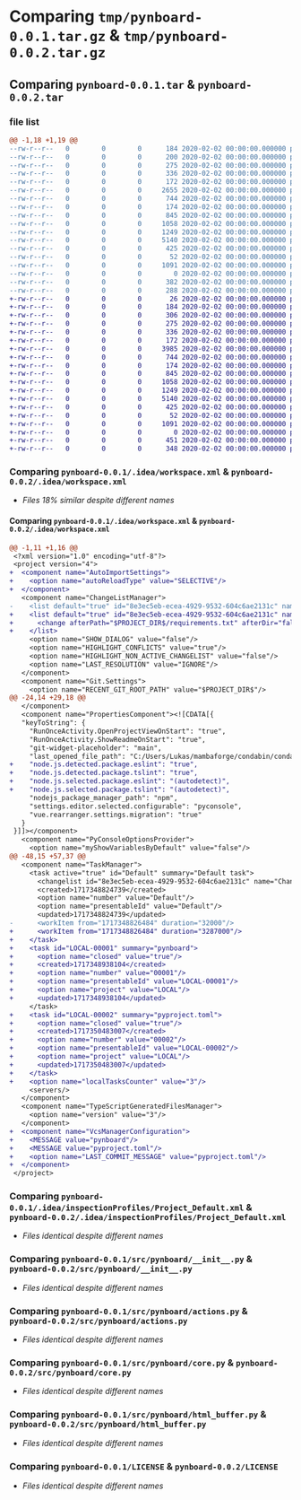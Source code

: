 # Comparing `tmp/pynboard-0.0.1.tar.gz` & `tmp/pynboard-0.0.2.tar.gz`

## Comparing `pynboard-0.0.1.tar` & `pynboard-0.0.2.tar`

### file list

```diff
@@ -1,18 +1,19 @@
--rw-r--r--   0        0        0      184 2020-02-02 00:00:00.000000 pynboard-0.0.1/.idea/.gitignore
--rw-r--r--   0        0        0      200 2020-02-02 00:00:00.000000 pynboard-0.0.1/.idea/misc.xml
--rw-r--r--   0        0        0      275 2020-02-02 00:00:00.000000 pynboard-0.0.1/.idea/modules.xml
--rw-r--r--   0        0        0      336 2020-02-02 00:00:00.000000 pynboard-0.0.1/.idea/pynboard.iml
--rw-r--r--   0        0        0      172 2020-02-02 00:00:00.000000 pynboard-0.0.1/.idea/vcs.xml
--rw-r--r--   0        0        0     2655 2020-02-02 00:00:00.000000 pynboard-0.0.1/.idea/workspace.xml
--rw-r--r--   0        0        0      744 2020-02-02 00:00:00.000000 pynboard-0.0.1/.idea/inspectionProfiles/Project_Default.xml
--rw-r--r--   0        0        0      174 2020-02-02 00:00:00.000000 pynboard-0.0.1/.idea/inspectionProfiles/profiles_settings.xml
--rw-r--r--   0        0        0      845 2020-02-02 00:00:00.000000 pynboard-0.0.1/src/pynboard/__init__.py
--rw-r--r--   0        0        0     1058 2020-02-02 00:00:00.000000 pynboard-0.0.1/src/pynboard/actions.py
--rw-r--r--   0        0        0     1249 2020-02-02 00:00:00.000000 pynboard-0.0.1/src/pynboard/core.py
--rw-r--r--   0        0        0     5140 2020-02-02 00:00:00.000000 pynboard-0.0.1/src/pynboard/html_buffer.py
--rw-r--r--   0        0        0      425 2020-02-02 00:00:00.000000 pynboard-0.0.1/src/pynboard/utils.py
--rw-r--r--   0        0        0       52 2020-02-02 00:00:00.000000 pynboard-0.0.1/.gitignore
--rw-r--r--   0        0        0     1091 2020-02-02 00:00:00.000000 pynboard-0.0.1/LICENSE
--rw-r--r--   0        0        0        0 2020-02-02 00:00:00.000000 pynboard-0.0.1/README.md
--rw-r--r--   0        0        0      382 2020-02-02 00:00:00.000000 pynboard-0.0.1/pyproject.toml
--rw-r--r--   0        0        0      288 2020-02-02 00:00:00.000000 pynboard-0.0.1/PKG-INFO
+-rw-r--r--   0        0        0       26 2020-02-02 00:00:00.000000 pynboard-0.0.2/requirements.txt
+-rw-r--r--   0        0        0      184 2020-02-02 00:00:00.000000 pynboard-0.0.2/.idea/.gitignore
+-rw-r--r--   0        0        0      306 2020-02-02 00:00:00.000000 pynboard-0.0.2/.idea/misc.xml
+-rw-r--r--   0        0        0      275 2020-02-02 00:00:00.000000 pynboard-0.0.2/.idea/modules.xml
+-rw-r--r--   0        0        0      336 2020-02-02 00:00:00.000000 pynboard-0.0.2/.idea/pynboard.iml
+-rw-r--r--   0        0        0      172 2020-02-02 00:00:00.000000 pynboard-0.0.2/.idea/vcs.xml
+-rw-r--r--   0        0        0     3985 2020-02-02 00:00:00.000000 pynboard-0.0.2/.idea/workspace.xml
+-rw-r--r--   0        0        0      744 2020-02-02 00:00:00.000000 pynboard-0.0.2/.idea/inspectionProfiles/Project_Default.xml
+-rw-r--r--   0        0        0      174 2020-02-02 00:00:00.000000 pynboard-0.0.2/.idea/inspectionProfiles/profiles_settings.xml
+-rw-r--r--   0        0        0      845 2020-02-02 00:00:00.000000 pynboard-0.0.2/src/pynboard/__init__.py
+-rw-r--r--   0        0        0     1058 2020-02-02 00:00:00.000000 pynboard-0.0.2/src/pynboard/actions.py
+-rw-r--r--   0        0        0     1249 2020-02-02 00:00:00.000000 pynboard-0.0.2/src/pynboard/core.py
+-rw-r--r--   0        0        0     5140 2020-02-02 00:00:00.000000 pynboard-0.0.2/src/pynboard/html_buffer.py
+-rw-r--r--   0        0        0      425 2020-02-02 00:00:00.000000 pynboard-0.0.2/src/pynboard/utils.py
+-rw-r--r--   0        0        0       52 2020-02-02 00:00:00.000000 pynboard-0.0.2/.gitignore
+-rw-r--r--   0        0        0     1091 2020-02-02 00:00:00.000000 pynboard-0.0.2/LICENSE
+-rw-r--r--   0        0        0        0 2020-02-02 00:00:00.000000 pynboard-0.0.2/README.md
+-rw-r--r--   0        0        0      451 2020-02-02 00:00:00.000000 pynboard-0.0.2/pyproject.toml
+-rw-r--r--   0        0        0      348 2020-02-02 00:00:00.000000 pynboard-0.0.2/PKG-INFO
```

### Comparing `pynboard-0.0.1/.idea/workspace.xml` & `pynboard-0.0.2/.idea/workspace.xml`

 * *Files 18% similar despite different names*

#### Comparing `pynboard-0.0.1/.idea/workspace.xml` & `pynboard-0.0.2/.idea/workspace.xml`

```diff
@@ -1,11 +1,16 @@
 <?xml version="1.0" encoding="utf-8"?>
 <project version="4">
+  <component name="AutoImportSettings">
+    <option name="autoReloadType" value="SELECTIVE"/>
+  </component>
   <component name="ChangeListManager">
-    <list default="true" id="8e3ec5eb-ecea-4929-9532-604c6ae2131c" name="Changes" comment=""/>
+    <list default="true" id="8e3ec5eb-ecea-4929-9532-604c6ae2131c" name="Changes" comment="pyproject.toml">
+      <change afterPath="$PROJECT_DIR$/requirements.txt" afterDir="false"/>
+    </list>
     <option name="SHOW_DIALOG" value="false"/>
     <option name="HIGHLIGHT_CONFLICTS" value="true"/>
     <option name="HIGHLIGHT_NON_ACTIVE_CHANGELIST" value="false"/>
     <option name="LAST_RESOLUTION" value="IGNORE"/>
   </component>
   <component name="Git.Settings">
     <option name="RECENT_GIT_ROOT_PATH" value="$PROJECT_DIR$"/>
@@ -24,14 +29,18 @@
   </component>
   <component name="PropertiesComponent"><![CDATA[{
   "keyToString": {
     "RunOnceActivity.OpenProjectViewOnStart": "true",
     "RunOnceActivity.ShowReadmeOnStart": "true",
     "git-widget-placeholder": "main",
     "last_opened_file_path": "C:/Users/Lukas/mambaforge/condabin/conda.bat",
+    "node.js.detected.package.eslint": "true",
+    "node.js.detected.package.tslint": "true",
+    "node.js.selected.package.eslint": "(autodetect)",
+    "node.js.selected.package.tslint": "(autodetect)",
     "nodejs_package_manager_path": "npm",
     "settings.editor.selected.configurable": "pyconsole",
     "vue.rearranger.settings.migration": "true"
   }
 }]]></component>
   <component name="PyConsoleOptionsProvider">
     <option name="myShowVariablesByDefault" value="false"/>
@@ -48,15 +57,37 @@
   <component name="TaskManager">
     <task active="true" id="Default" summary="Default task">
       <changelist id="8e3ec5eb-ecea-4929-9532-604c6ae2131c" name="Changes" comment=""/>
       <created>1717348824739</created>
       <option name="number" value="Default"/>
       <option name="presentableId" value="Default"/>
       <updated>1717348824739</updated>
-      <workItem from="1717348826484" duration="32000"/>
+      <workItem from="1717348826484" duration="3287000"/>
+    </task>
+    <task id="LOCAL-00001" summary="pynboard">
+      <option name="closed" value="true"/>
+      <created>1717348938104</created>
+      <option name="number" value="00001"/>
+      <option name="presentableId" value="LOCAL-00001"/>
+      <option name="project" value="LOCAL"/>
+      <updated>1717348938104</updated>
     </task>
+    <task id="LOCAL-00002" summary="pyproject.toml">
+      <option name="closed" value="true"/>
+      <created>1717350483007</created>
+      <option name="number" value="00002"/>
+      <option name="presentableId" value="LOCAL-00002"/>
+      <option name="project" value="LOCAL"/>
+      <updated>1717350483007</updated>
+    </task>
+    <option name="localTasksCounter" value="3"/>
     <servers/>
   </component>
   <component name="TypeScriptGeneratedFilesManager">
     <option name="version" value="3"/>
   </component>
+  <component name="VcsManagerConfiguration">
+    <MESSAGE value="pynboard"/>
+    <MESSAGE value="pyproject.toml"/>
+    <option name="LAST_COMMIT_MESSAGE" value="pyproject.toml"/>
+  </component>
 </project>
```

### Comparing `pynboard-0.0.1/.idea/inspectionProfiles/Project_Default.xml` & `pynboard-0.0.2/.idea/inspectionProfiles/Project_Default.xml`

 * *Files identical despite different names*

### Comparing `pynboard-0.0.1/src/pynboard/__init__.py` & `pynboard-0.0.2/src/pynboard/__init__.py`

 * *Files identical despite different names*

### Comparing `pynboard-0.0.1/src/pynboard/actions.py` & `pynboard-0.0.2/src/pynboard/actions.py`

 * *Files identical despite different names*

### Comparing `pynboard-0.0.1/src/pynboard/core.py` & `pynboard-0.0.2/src/pynboard/core.py`

 * *Files identical despite different names*

### Comparing `pynboard-0.0.1/src/pynboard/html_buffer.py` & `pynboard-0.0.2/src/pynboard/html_buffer.py`

 * *Files identical despite different names*

### Comparing `pynboard-0.0.1/LICENSE` & `pynboard-0.0.2/LICENSE`

 * *Files identical despite different names*

